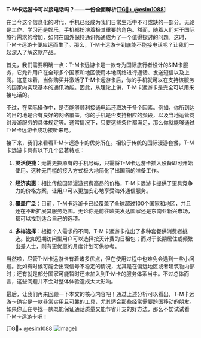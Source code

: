 **T-M卡远游卡可以接电话吗？——一份全面解析[[TG💪+ @esim1088](https://t.me/s/esim1088)]**

在当今这个信息化的时代，手机已经成为我们日常生活中不可或缺的一部分。无论是工作、学习还是娱乐，手机都扮演着极其重要的角色。然而，随着人们对于国际旅行需求的增加，如何在国外保持通讯畅通成为了一个值得探讨的问题。这时，T-M卡远游卡便应运而生了。那么，T-M卡远游卡到底能不能接电话呢？让我们一起深入了解这款产品。

首先，我们需要明确一点：T-M卡远游卡是一款专为国际旅行者设计的SIM卡服务，它允许用户在全球多个国家和地区使用本地网络进行通话、发送短信以及上网。这意味着，当你购买并激活了T-M卡远游卡后，你的手机就可以在支持该服务的国家内实现基本的通讯功能。因此，从理论上讲，T-M卡远游卡是完全可以用来接电话的。

不过，在实际操作中，是否能够顺利接通电话还取决于多个因素。例如，你所到达的目的地是否有良好的网络覆盖，你的手机是否支持相应的频段，以及当地运营商对漫游服务的具体规定等。通常情况下，只要这些条件都满足，那么你就能够通过T-M卡远游卡成功接听来电。

接下来，我们来看看T-M卡远游卡的优势所在。相较于传统的国际漫游套餐，T-M卡远游卡具有以下几个显著特点：

1. **灵活便捷**：无需更换原有的手机号码，只需将T-M卡远游卡插入设备即可开始使用。这种无门槛的接入方式极大地简化了出国前的准备工作。
   
2. **经济实惠**：相比传统国际漫游资费高昂的价格，T-M卡远游卡提供了更具竞争力的价格方案，让用户可以更加安心地享受海外通信服务。

3. **覆盖广泛**：目前，T-M卡远游卡已经覆盖了全球超过100个国家和地区，并且还在不断扩展其服务范围。无论你是前往欧美发达国家还是东南亚新兴市场，都可以找到适合自己的选项。

4. **多样选择**：根据个人需求的不同，T-M卡远游卡推出了多种套餐供消费者挑选。比如短期访问型用户可以选择按天计费的日租包；而对于长期居住或频繁出差人士，则有更优惠的月度计划可供参考。

当然啦，尽管T-M卡远游卡有着诸多优点，但在使用过程中也难免会遇到一些小问题。比如有时候可能会出现信号不稳定的情况，尤其是在偏远地区或者建筑物内部时；还有就是部分国家可能暂时还未加入到T-M卡的服务体系当中。不过总体而言，这些问题并不会对整体体验造成太大影响。

最后，让我们再来回顾一下本文的核心内容吧！通过上述分析可以看出，T-M卡远游卡确实是一款非常实用且可靠的工具，尤其适合那些经常需要跨国移动的朋友。如果你正在寻找一款既能保证通话质量又能节省开支的好方法，那么不妨试试看T-M卡远游卡吧！

[[TG💪+ @esim1088](https://t.me/s/esim1088) ![Image](https://i.postimg.cc/4NQfJmqS/Snipaste-2025-05-13-00-14-12.png)]